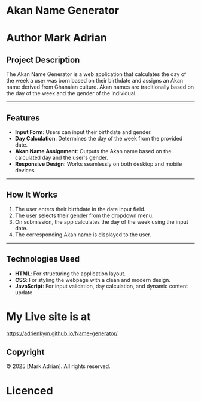 # Akan Name Generator
# Author Mark Adrian

## **Project Description**
The Akan Name Generator is a web application that calculates the day of the week a user was born based on their birthdate and assigns an Akan name derived from Ghanaian culture. Akan names are traditionally based on the day of the week and the gender of the individual.

---

## **Features**
- **Input Form**: Users can input their birthdate and gender.
- **Day Calculation**: Determines the day of the week from the provided date.
- **Akan Name Assignment**: Outputs the Akan name based on the calculated day and the user's gender.
- **Responsive Design**: Works seamlessly on both desktop and mobile devices.

---

## **How It Works**
1. The user enters their birthdate in the date input field.
2. The user selects their gender from the dropdown menu.
3. On submission, the app calculates the day of the week using the input date.
4. The corresponding Akan name is displayed to the user.

---

## **Technologies Used**
- **HTML**: For structuring the application layout.
- **CSS**: For styling the webpage with a clean and modern design.
- **JavaScript**: For input validation, day calculation, and dynamic content update

# My Live site is at 
https://adrienkym.github.io/Name-generator/

## **Copyright**
© 2025 [Mark Adrian]. All rights reserved.

# Licenced

